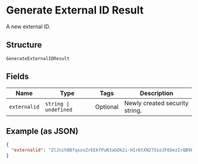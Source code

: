 
# Generate External ID Result

A new external ID.

## Structure

`GenerateExternalIDResult`

## Fields

| Name | Type | Tags | Description |
|  --- | --- | --- | --- |
| `externalid` | `string \| undefined` | Optional | Newly created security string. |

## Example (as JSON)

```json
{
  "externalid": "ZlJnih8BfqsosZrEEkfPuR3aGOk2i-HIr6tXN275ioJF6bezIrQB9EbzpTRep8J7RmV7QH=="
}
```

